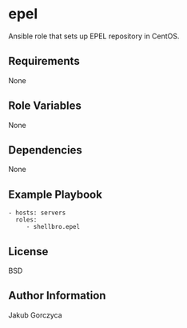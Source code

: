 epel
=========

Ansible role that sets up EPEL repository in CentOS.

Requirements
------------

None

Role Variables
--------------

None

Dependencies
------------

None

Example Playbook
----------------

    - hosts: servers
      roles:
         - shellbro.epel

License
-------

BSD

Author Information
------------------

Jakub Gorczyca
